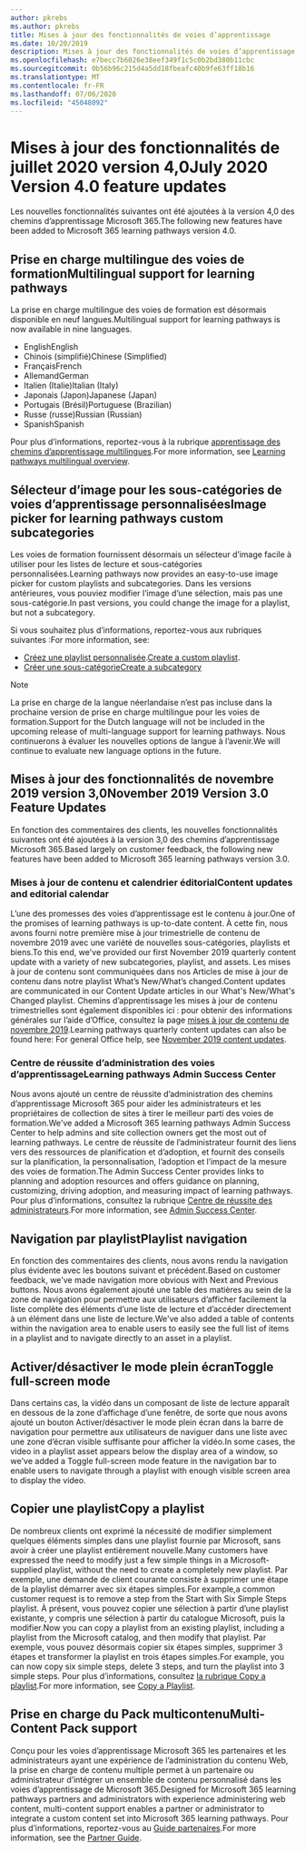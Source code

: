 ```yaml
---
author: pkrebs
ms.author: pkrebs
title: Mises à jour des fonctionnalités de voies d’apprentissage
ms.date: 10/20/2019
description: Mises à jour des fonctionnalités de voies d’apprentissage
ms.openlocfilehash: e7becc7b6026e38eef349f1c5c0b2bd380b11cbc
ms.sourcegitcommit: 0b56b96c215d4a5dd18fbeafc40b9fe63ff18b16
ms.translationtype: MT
ms.contentlocale: fr-FR
ms.lasthandoff: 07/06/2020
ms.locfileid: "45048092"
---
```

# <a name="july-2020-version-40-feature-updates"></a><span data-ttu-id="414d4-103">Mises à jour des fonctionnalités de juillet 2020 version 4,0</span><span class="sxs-lookup"><span data-stu-id="414d4-103">July 2020 Version 4.0 feature updates</span></span> 

<span data-ttu-id="414d4-104">Les nouvelles fonctionnalités suivantes ont été ajoutées à la version 4,0 des chemins d’apprentissage Microsoft 365.</span><span class="sxs-lookup"><span data-stu-id="414d4-104">The following new features have been added to Microsoft 365 learning pathways version 4.0.</span></span> 

## <a name="multilingual-support-for-learning-pathways"></a><span data-ttu-id="414d4-105">Prise en charge multilingue des voies de formation</span><span class="sxs-lookup"><span data-stu-id="414d4-105">Multilingual support for learning pathways</span></span> 
<span data-ttu-id="414d4-106">La prise en charge multilingue des voies de formation est désormais disponible en neuf langues.</span><span class="sxs-lookup"><span data-stu-id="414d4-106">Multilingual support for learning pathways is now available in nine languages.</span></span>  
- <span data-ttu-id="414d4-107">English</span><span class="sxs-lookup"><span data-stu-id="414d4-107">English</span></span>     
- <span data-ttu-id="414d4-108">Chinois (simplifié)</span><span class="sxs-lookup"><span data-stu-id="414d4-108">Chinese (Simplified)</span></span> 
- <span data-ttu-id="414d4-109">Français</span><span class="sxs-lookup"><span data-stu-id="414d4-109">French</span></span> 
- <span data-ttu-id="414d4-110">Allemand</span><span class="sxs-lookup"><span data-stu-id="414d4-110">German</span></span> 
- <span data-ttu-id="414d4-111">Italien (Italie)</span><span class="sxs-lookup"><span data-stu-id="414d4-111">Italian (Italy)</span></span> 
- <span data-ttu-id="414d4-112">Japonais (Japon)</span><span class="sxs-lookup"><span data-stu-id="414d4-112">Japanese (Japan)</span></span> 
- <span data-ttu-id="414d4-113">Portugais (Brésil)</span><span class="sxs-lookup"><span data-stu-id="414d4-113">Portuguese (Brazilian)</span></span> 
- <span data-ttu-id="414d4-114">Russe (russe)</span><span class="sxs-lookup"><span data-stu-id="414d4-114">Russian (Russian)</span></span> 
- <span data-ttu-id="414d4-115">Spanish</span><span class="sxs-lookup"><span data-stu-id="414d4-115">Spanish</span></span> 

<span data-ttu-id="414d4-116">Pour plus d’informations, reportez-vous à la rubrique [apprentissage des chemins d’apprentissage multilingues](custom_overview.md).</span><span class="sxs-lookup"><span data-stu-id="414d4-116">For more information, see [Learning pathways multilingual overview](custom_overview.md).</span></span> 

## <a name="image-picker-for-learning-pathways-custom-subcategories"></a><span data-ttu-id="414d4-117">Sélecteur d’image pour les sous-catégories de voies d’apprentissage personnalisées</span><span class="sxs-lookup"><span data-stu-id="414d4-117">Image picker for learning pathways custom subcategories</span></span> 
<span data-ttu-id="414d4-118">Les voies de formation fournissent désormais un sélecteur d’image facile à utiliser pour les listes de lecture et sous-catégories personnalisées.</span><span class="sxs-lookup"><span data-stu-id="414d4-118">Learning pathways now provides an easy-to-use image picker for custom playlists and subcategories.</span></span>  <span data-ttu-id="414d4-119">Dans les versions antérieures, vous pouviez modifier l’image d’une sélection, mais pas une sous-catégorie.</span><span class="sxs-lookup"><span data-stu-id="414d4-119">In past versions, you could change the image for a playlist, but not a subcategory.</span></span>  

<span data-ttu-id="414d4-120">Si vous souhaitez plus d’informations, reportez-vous aux rubriques suivantes :</span><span class="sxs-lookup"><span data-stu-id="414d4-120">For more information, see:</span></span>
- <span data-ttu-id="414d4-121">[Créez une playlist personnalisée](custom_createnewplaylist.md).</span><span class="sxs-lookup"><span data-stu-id="414d4-121">[Create a custom playlist](custom_createnewplaylist.md).</span></span> 
- [<span data-ttu-id="414d4-122">Créer une sous-catégorie</span><span class="sxs-lookup"><span data-stu-id="414d4-122">Create a subcategory</span></span>](custom_createnewcat.md)

> [!NOTE]
> <span data-ttu-id="414d4-123">La prise en charge de la langue néerlandaise n’est pas incluse dans la prochaine version de prise en charge multilingue pour les voies de formation.</span><span class="sxs-lookup"><span data-stu-id="414d4-123">Support for the Dutch language will not be included in the upcoming release of multi-language support for learning pathways.</span></span> <span data-ttu-id="414d4-124">Nous continuerons à évaluer les nouvelles options de langue à l’avenir.</span><span class="sxs-lookup"><span data-stu-id="414d4-124">We will continue to evaluate new language options in the future.</span></span>

## <a name="november-2019-version-30-feature-updates"></a><span data-ttu-id="414d4-125">Mises à jour des fonctionnalités de novembre 2019 version 3,0</span><span class="sxs-lookup"><span data-stu-id="414d4-125">November 2019 Version 3.0 Feature Updates</span></span>
<span data-ttu-id="414d4-126">En fonction des commentaires des clients, les nouvelles fonctionnalités suivantes ont été ajoutées à la version 3,0 des chemins d’apprentissage Microsoft 365.</span><span class="sxs-lookup"><span data-stu-id="414d4-126">Based largely on customer feedback, the following new features have been added to Microsoft 365 learning pathways version 3.0.</span></span>

### <a name="content-updates-and-editorial-calendar"></a><span data-ttu-id="414d4-127">Mises à jour de contenu et calendrier éditorial</span><span class="sxs-lookup"><span data-stu-id="414d4-127">Content updates and editorial calendar</span></span>
<span data-ttu-id="414d4-128">L’une des promesses des voies d’apprentissage est le contenu à jour.</span><span class="sxs-lookup"><span data-stu-id="414d4-128">One of the promises of learning pathways is up-to-date content.</span></span> <span data-ttu-id="414d4-129">À cette fin, nous avons fourni notre première mise à jour trimestrielle de contenu de novembre 2019 avec une variété de nouvelles sous-catégories, playlists et biens.</span><span class="sxs-lookup"><span data-stu-id="414d4-129">To this end, we've provided our first November 2019 quarterly content update with a variety of new subcategories, playlist, and assets.</span></span> <span data-ttu-id="414d4-130">Les mises à jour de contenu sont communiquées dans nos Articles de mise à jour de contenu dans notre playlist What’s New/What’s changed.</span><span class="sxs-lookup"><span data-stu-id="414d4-130">Content updates are communicated in our Content Update articles in our What's New/What's Changed playlist.</span></span> <span data-ttu-id="414d4-131">Chemins d’apprentissage les mises à jour de contenu trimestrielles sont également disponibles ici : pour obtenir des informations générales sur l’aide d’Office, consultez la page [mises à jour de contenu de novembre 2019](custom_contentupdates.md).</span><span class="sxs-lookup"><span data-stu-id="414d4-131">Learning pathways quarterly content updates can also be found here: For general Office help, see [November 2019 content updates](custom_contentupdates.md).</span></span>

### <a name="learning-pathways-admin-success-center"></a><span data-ttu-id="414d4-132">Centre de réussite d’administration des voies d’apprentissage</span><span class="sxs-lookup"><span data-stu-id="414d4-132">Learning pathways Admin Success Center</span></span>
<span data-ttu-id="414d4-133">Nous avons ajouté un centre de réussite d’administration des chemins d’apprentissage Microsoft 365 pour aider les administrateurs et les propriétaires de collection de sites à tirer le meilleur parti des voies de formation.</span><span class="sxs-lookup"><span data-stu-id="414d4-133">We've added a Microsoft 365 learning pathways Admin Success Center to help admins and site collection owners get the most out of learning pathways.</span></span> <span data-ttu-id="414d4-134">Le centre de réussite de l’administrateur fournit des liens vers des ressources de planification et d’adoption, et fournit des conseils sur la planification, la personnalisation, l’adoption et l’impact de la mesure des voies de formation.</span><span class="sxs-lookup"><span data-stu-id="414d4-134">The Admin Success Center provides links to planning and adoption resources and offers guidance on planning, customizing, driving adoption, and measuring impact of learning pathways.</span></span> <span data-ttu-id="414d4-135">Pour plus d’informations, consultez la rubrique [Centre de réussite des administrateurs](custom_successcenter.md).</span><span class="sxs-lookup"><span data-stu-id="414d4-135">For more information, see [Admin Success Center](custom_successcenter.md).</span></span>

## <a name="playlist-navigation"></a><span data-ttu-id="414d4-136">Navigation par playlist</span><span class="sxs-lookup"><span data-stu-id="414d4-136">Playlist navigation</span></span>
<span data-ttu-id="414d4-137">En fonction des commentaires des clients, nous avons rendu la navigation plus évidente avec les boutons suivant et précédent.</span><span class="sxs-lookup"><span data-stu-id="414d4-137">Based on customer feedback, we've made navigation more obvious with Next and Previous buttons.</span></span> <span data-ttu-id="414d4-138">Nous avons également ajouté une table des matières au sein de la zone de navigation pour permettre aux utilisateurs d’afficher facilement la liste complète des éléments d’une liste de lecture et d’accéder directement à un élément dans une liste de lecture.</span><span class="sxs-lookup"><span data-stu-id="414d4-138">We've also added a table of contents within the navigation area to enable users to easily see the full list of items in a playlist and to navigate directly to an asset in a playlist.</span></span>

## <a name="toggle-full-screen-mode"></a><span data-ttu-id="414d4-139">Activer/désactiver le mode plein écran</span><span class="sxs-lookup"><span data-stu-id="414d4-139">Toggle full-screen mode</span></span>
<span data-ttu-id="414d4-140">Dans certains cas, la vidéo dans un composant de liste de lecture apparaît en dessous de la zone d’affichage d’une fenêtre, de sorte que nous avons ajouté un bouton Activer/désactiver le mode plein écran dans la barre de navigation pour permettre aux utilisateurs de naviguer dans une liste avec une zone d’écran visible suffisante pour afficher la vidéo.</span><span class="sxs-lookup"><span data-stu-id="414d4-140">In some cases, the video in a playlist asset appears below the display area of a window, so we've added a Toggle full-screen mode feature in the navigation bar to enable users to navigate through a playlist with enough visible screen area to display the video.</span></span>

## <a name="copy-a-playlist"></a><span data-ttu-id="414d4-141">Copier une playlist</span><span class="sxs-lookup"><span data-stu-id="414d4-141">Copy a playlist</span></span>
<span data-ttu-id="414d4-142">De nombreux clients ont exprimé la nécessité de modifier simplement quelques éléments simples dans une playlist fournie par Microsoft, sans avoir à créer une playlist entièrement nouvelle.</span><span class="sxs-lookup"><span data-stu-id="414d4-142">Many customers have expressed the need to modify just a few simple things in a Microsoft-supplied playlist, without the need to create a completely new playlist.</span></span> <span data-ttu-id="414d4-143">Par exemple, une demande de client courante consiste à supprimer une étape de la playlist démarrer avec six étapes simples.</span><span class="sxs-lookup"><span data-stu-id="414d4-143">For example,a common customer request is to remove a step from the Start with Six Simple Steps playlist.</span></span> <span data-ttu-id="414d4-144">À présent, vous pouvez copier une sélection à partir d’une playlist existante, y compris une sélection à partir du catalogue Microsoft, puis la modifier.</span><span class="sxs-lookup"><span data-stu-id="414d4-144">Now you can copy a playlist from an existing playlist, including a playlist from the Microsoft catalog, and then modify that playlist.</span></span> <span data-ttu-id="414d4-145">Par exemple, vous pouvez désormais copier six étapes simples, supprimer 3 étapes et transformer la playlist en trois étapes simples.</span><span class="sxs-lookup"><span data-stu-id="414d4-145">For example, you can now copy six simple steps, delete 3 steps, and turn the playlist into 3 simple steps.</span></span> <span data-ttu-id="414d4-146">Pour plus d’informations, consultez [la rubrique Copy a playlist](custom_copyplaylist.md).</span><span class="sxs-lookup"><span data-stu-id="414d4-146">For more information, see [Copy a Playlist](custom_copyplaylist.md).</span></span>

## <a name="multi-content-pack-support"></a><span data-ttu-id="414d4-147">Prise en charge du Pack multicontenu</span><span class="sxs-lookup"><span data-stu-id="414d4-147">Multi-Content Pack support</span></span>
<span data-ttu-id="414d4-148">Conçu pour les voies d’apprentissage Microsoft 365 les partenaires et les administrateurs ayant une expérience de l’administration du contenu Web, la prise en charge de contenu multiple permet à un partenaire ou administrateur d’intégrer un ensemble de contenu personnalisé dans les voies d’apprentissage de Microsoft 365.</span><span class="sxs-lookup"><span data-stu-id="414d4-148">Designed for Microsoft 365 learning pathways partners and administrators with experience administering web content, multi-content support enables a partner or administrator to integrate a custom content set into Microsoft 365 learning pathways.</span></span> <span data-ttu-id="414d4-149">Pour plus d’informations, reportez-vous au [Guide partenaires](custom_partnerguide.md).</span><span class="sxs-lookup"><span data-stu-id="414d4-149">For more information, see the [Partner Guide](custom_partnerguide.md).</span></span>

